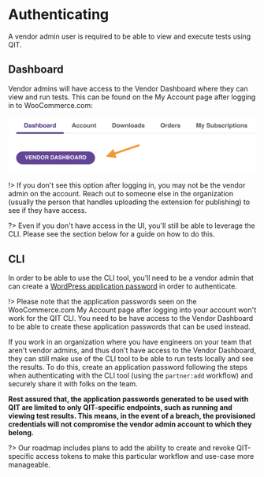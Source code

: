 # Authenticating

A vendor admin user is required to be able to view and execute tests using QIT.

## Dashboard

Vendor admins will have access to the Vendor Dashboard where they can view and run tests. This can be found on the My Account page after logging in to WooCommerce.com:

![go-to-dashboard](dashboard/_media/go-to-dashboard.png ":size=50%")

!> If you don't see this option after logging in, you may not be the vendor admin on the account. Reach out to someone else in the organization (usually the person that handles uploading the extension for publishing) to see if they have access.

?> Even if you don't have access in the UI, you'll still be able to leverage the CLI. Please see the section below for a guide on how to do this.

## CLI

In order to be able to use the CLI tool, you'll need to be a vendor admin that can create a [WordPress application password](https://make.wordpress.org/core/2020/11/05/application-passwords-integration-guide/) in order to authenticate.

!> Please note that the application passwords seen on the WooCommerce.com My Account page after logging into your account won't work for the QIT CLI. You need to be have access to the Vendor Dashboard to be able to create these application passwords that can be used instead.

If you work in an organization where you have engineers on your team that aren't vendor admins, and thus don't have access to the Vendor Dashboard, they can still make use of the CLI tool to be able to run tests locally and see the results. To do this, create an application password following the steps when authenticating with the CLI tool (using the `partner:add` workflow) and securely share it with folks on the team.

**Rest assured that, the application passwords generated to be used with QIT are limited to only QIT-specific endpoints, such as running and viewing test results. This means, in the event of a breach, the provisioned credentials will not compromise the vendor admin account to which they belong.**

?> Our roadmap includes plans to add the ability to create and revoke QIT-specific access tokens to make this particular workflow and use-case more manageable.
